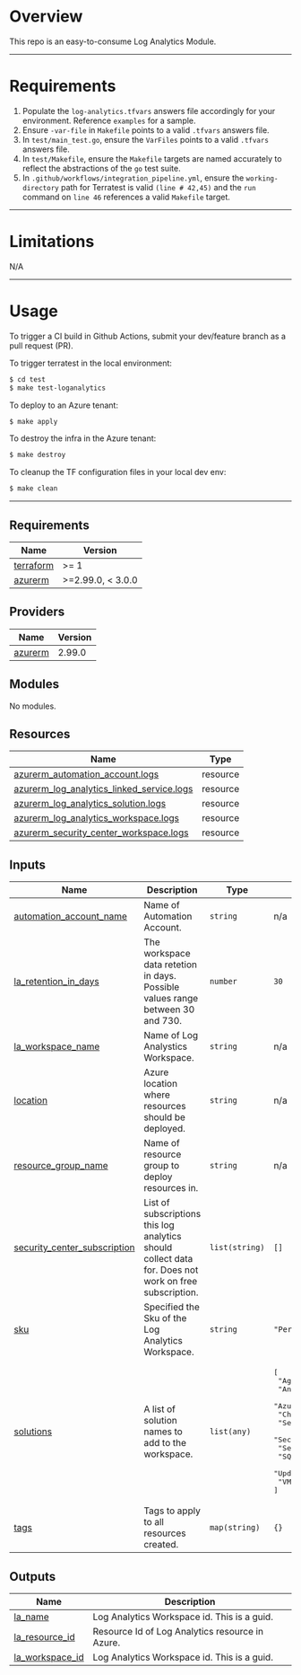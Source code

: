 # Overview
This repo is an easy-to-consume Log Analytics Module.

------------

# Requirements
1. Populate the `log-analytics.tfvars` answers file accordingly for your environment. Reference `examples` for a sample.
2. Ensure `-var-file` in `Makefile` points to a valid `.tfvars` answers file.
3. In `test/main_test.go`, ensure the `VarFiles` points to a valid `.tfvars` answers file.
4. In `test/Makefile`, ensure the `Makefile` targets are named accurately to reflect the abstractions of the `go` test suite. 
5. In `.github/workflows/integration_pipeline.yml`, ensure the `working-directory` path for Terratest is valid `(line # 42,45)` and the `run` command on `line 46` references a valid `Makefile` target. 

------------

# Limitations
N/A

------------

# Usage
To trigger a CI build in Github Actions, submit your dev/feature branch as a pull request (PR).

To trigger terratest in the local environment:
```bash
$ cd test
$ make test-loganalytics
```

To deploy to an Azure tenant:
```bash
$ make apply
```

To destroy the infra in the Azure tenant:
```bash
$ make destroy
```

To cleanup the TF configuration files in your local dev env:
```bash
$ make clean
```

------------
<!-- BEGINNING OF PRE-COMMIT-TERRAFORM DOCS HOOK -->
## Requirements

| Name | Version |
|------|---------|
| <a name="requirement_terraform"></a> [terraform](#requirement\_terraform) | >= 1 |
| <a name="requirement_azurerm"></a> [azurerm](#requirement\_azurerm) | >=2.99.0, < 3.0.0 |

## Providers

| Name | Version |
|------|---------|
| <a name="provider_azurerm"></a> [azurerm](#provider\_azurerm) | 2.99.0 |

## Modules

No modules.

## Resources

| Name | Type |
|------|------|
| [azurerm_automation_account.logs](https://registry.terraform.io/providers/hashicorp/azurerm/latest/docs/resources/automation_account) | resource |
| [azurerm_log_analytics_linked_service.logs](https://registry.terraform.io/providers/hashicorp/azurerm/latest/docs/resources/log_analytics_linked_service) | resource |
| [azurerm_log_analytics_solution.logs](https://registry.terraform.io/providers/hashicorp/azurerm/latest/docs/resources/log_analytics_solution) | resource |
| [azurerm_log_analytics_workspace.logs](https://registry.terraform.io/providers/hashicorp/azurerm/latest/docs/resources/log_analytics_workspace) | resource |
| [azurerm_security_center_workspace.logs](https://registry.terraform.io/providers/hashicorp/azurerm/latest/docs/resources/security_center_workspace) | resource |

## Inputs

| Name | Description | Type | Default | Required |
|------|-------------|------|---------|:--------:|
| <a name="input_automation_account_name"></a> [automation\_account\_name](#input\_automation\_account\_name) | Name of Automation Account. | `string` | n/a | yes |
| <a name="input_la_retention_in_days"></a> [la\_retention\_in\_days](#input\_la\_retention\_in\_days) | The workspace data retetion in days. Possible values range between 30 and 730. | `number` | `30` | no |
| <a name="input_la_workspace_name"></a> [la\_workspace\_name](#input\_la\_workspace\_name) | Name of Log Analystics Workspace. | `string` | n/a | yes |
| <a name="input_location"></a> [location](#input\_location) | Azure location where resources should be deployed. | `string` | n/a | yes |
| <a name="input_resource_group_name"></a> [resource\_group\_name](#input\_resource\_group\_name) | Name of resource group to deploy resources in. | `string` | n/a | yes |
| <a name="input_security_center_subscription"></a> [security\_center\_subscription](#input\_security\_center\_subscription) | List of subscriptions this log analytics should collect data for. Does not work on free subscription. | `list(string)` | `[]` | no |
| <a name="input_sku"></a> [sku](#input\_sku) | Specified the Sku of the Log Analytics Workspace. | `string` | `"PerGB2018"` | no |
| <a name="input_solutions"></a> [solutions](#input\_solutions) | A list of solution names to add to the workspace. | `list(any)` | <pre>[<br>  "AgentHealthAssessment",<br>  "AntiMalware",<br>  "AzureActivity",<br>  "ChangeTracking",<br>  "Security",<br>  "SecurityInsights",<br>  "ServiceMap",<br>  "SQLAssessment",<br>  "Updates",<br>  "VMInsights"<br>]</pre> | no |
| <a name="input_tags"></a> [tags](#input\_tags) | Tags to apply to all resources created. | `map(string)` | `{}` | no |

## Outputs

| Name | Description |
|------|-------------|
| <a name="output_la_name"></a> [la\_name](#output\_la\_name) | Log Analytics Workspace id.  This is a guid. |
| <a name="output_la_resource_id"></a> [la\_resource\_id](#output\_la\_resource\_id) | Resource Id of Log Analytics resource in Azure. |
| <a name="output_la_workspace_id"></a> [la\_workspace\_id](#output\_la\_workspace\_id) | Log Analytics Workspace id.  This is a guid. |
<!-- END OF PRE-COMMIT-TERRAFORM DOCS HOOK -->